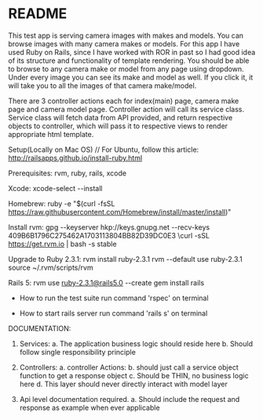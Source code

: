 # README

This test app is serving camera images with makes and models. You can browse images with many camera makes or models.
For this app I have used Ruby on Rails, since I have worked with ROR in past so I had good idea of its structure and functionality of template rendering. You should be able to browse to any camera make or model from any page using dropdown. Under every image you can see its make and model as well. If you click it, it will take you to all the images of that camera make/model.

There are 3 controller actions each for index(main) page, camera make page and camera model page. Controller action will call its service class. Service class will fetch data from API provided, and return respective objects to controller, which will pass it to respective views to render appropriate html template.

Setup(Locally on Mac OS) // For Ubuntu, follow this article: http://railsapps.github.io/install-ruby.html

Prerequisites: rvm, ruby, rails, xcode

Xcode:
	xcode-select --install

Homebrew:
	ruby -e "$(curl -fsSL https://raw.githubusercontent.com/Homebrew/install/master/install)"

Install rvm:
	gpg --keyserver hkp://keys.gnupg.net --recv-keys 409B6B1796C275462A1703113804BB82D39DC0E3
	\curl -sSL https://get.rvm.io | bash -s stable

Upgrade to Ruby 2.3.1:
	rvm install ruby-2.3.1
	rvm --default use ruby-2.3.1
	source ~/.rvm/scripts/rvm

Rails 5:
	rvm use ruby-2.3.1@rails5.0 --create
	gem install rails


* How to run the test suite
	run command 'rspec' on terminal

* How to start rails server
	run command 'rails s' on terminal


DOCUMENTATION:
1. Services:
	a. The application business logic should reside here
	b. Should follow single responsibility principle

2. Controllers:
	a. controller Actions:
	b. should just call a service object function to get a response object
	c. Should be THIN, no business logic here
	d. This layer should never directly interact with model layer

3. Api level documentation required.
	a. Should include the request and response as example when ever applicable